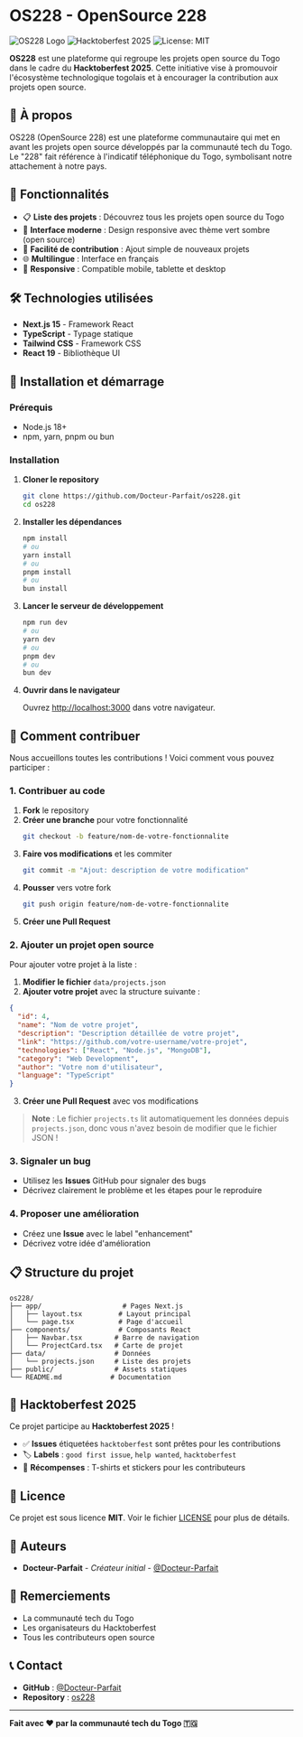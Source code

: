 # OS228 - OpenSource 228

![OS228 Logo](https://img.shields.io/badge/OS228-OpenSource%20228-green?style=for-the-badge&logo=github)
![Hacktoberfest 2025](https://img.shields.io/badge/Hacktoberfest-2025-orange?style=for-the-badge&logo=digitalocean)
![License: MIT](https://img.shields.io/badge/License-MIT-yellow.svg?style=for-the-badge)

**OS228** est une plateforme qui regroupe les projets open source du Togo dans le cadre du **Hacktoberfest 2025**. Cette initiative vise à promouvoir l'écosystème technologique togolais et à encourager la contribution aux projets open source.

## 🌟 À propos

OS228 (OpenSource 228) est une plateforme communautaire qui met en avant les projets open source développés par la communauté tech du Togo. Le "228" fait référence à l'indicatif téléphonique du Togo, symbolisant notre attachement à notre pays.

## 🚀 Fonctionnalités

- 📋 **Liste des projets** : Découvrez tous les projets open source du Togo
- 🎨 **Interface moderne** : Design responsive avec thème vert sombre (open source)
- 🔄 **Facilité de contribution** : Ajout simple de nouveaux projets
- 🌐 **Multilingue** : Interface en français
- 📱 **Responsive** : Compatible mobile, tablette et desktop

## 🛠️ Technologies utilisées

- **Next.js 15** - Framework React
- **TypeScript** - Typage statique
- **Tailwind CSS** - Framework CSS
- **React 19** - Bibliothèque UI

## 🚀 Installation et démarrage

### Prérequis

- Node.js 18+
- npm, yarn, pnpm ou bun

### Installation

1. **Cloner le repository**

   ```bash
   git clone https://github.com/Docteur-Parfait/os228.git
   cd os228
   ```

2. **Installer les dépendances**

   ```bash
   npm install
   # ou
   yarn install
   # ou
   pnpm install
   # ou
   bun install
   ```

3. **Lancer le serveur de développement**

   ```bash
   npm run dev
   # ou
   yarn dev
   # ou
   pnpm dev
   # ou
   bun dev
   ```

4. **Ouvrir dans le navigateur**

   Ouvrez [http://localhost:3000](http://localhost:3000) dans votre navigateur.

## 🤝 Comment contribuer

Nous accueillons toutes les contributions ! Voici comment vous pouvez participer :

### 1. Contribuer au code

1. **Fork** le repository
2. **Créer une branche** pour votre fonctionnalité
   ```bash
   git checkout -b feature/nom-de-votre-fonctionnalite
   ```
3. **Faire vos modifications** et les commiter
   ```bash
   git commit -m "Ajout: description de votre modification"
   ```
4. **Pousser** vers votre fork
   ```bash
   git push origin feature/nom-de-votre-fonctionnalite
   ```
5. **Créer une Pull Request**

### 2. Ajouter un projet open source

Pour ajouter votre projet à la liste :

1. **Modifier le fichier** `data/projects.json`
2. **Ajouter votre projet** avec la structure suivante :

```json
{
  "id": 4,
  "name": "Nom de votre projet",
  "description": "Description détaillée de votre projet",
  "link": "https://github.com/votre-username/votre-projet",
  "technologies": ["React", "Node.js", "MongoDB"],
  "category": "Web Development",
  "author": "Votre nom d'utilisateur",
  "language": "TypeScript"
}
```

3. **Créer une Pull Request** avec vos modifications

> **Note** : Le fichier `projects.ts` lit automatiquement les données depuis `projects.json`, donc vous n'avez besoin de modifier que le fichier JSON !

### 3. Signaler un bug

- Utilisez les **Issues** GitHub pour signaler des bugs
- Décrivez clairement le problème et les étapes pour le reproduire

### 4. Proposer une amélioration

- Créez une **Issue** avec le label "enhancement"
- Décrivez votre idée d'amélioration

## 📋 Structure du projet

```
os228/
├── app/                    # Pages Next.js
│   ├── layout.tsx         # Layout principal
│   └── page.tsx           # Page d'accueil
├── components/            # Composants React
│   ├── Navbar.tsx        # Barre de navigation
│   └── ProjectCard.tsx   # Carte de projet
├── data/                 # Données
│   └── projects.json     # Liste des projets
├── public/               # Assets statiques
└── README.md            # Documentation
```

## 🎯 Hacktoberfest 2025

Ce projet participe au **Hacktoberfest 2025** !

- ✅ **Issues** étiquetées `hacktoberfest` sont prêtes pour les contributions
- 🏷️ **Labels** : `good first issue`, `help wanted`, `hacktoberfest`
- 🎁 **Récompenses** : T-shirts et stickers pour les contributeurs

## 📝 Licence

Ce projet est sous licence **MIT**. Voir le fichier [LICENSE](LICENSE) pour plus de détails.

## 👥 Auteurs

- **Docteur-Parfait** - _Créateur initial_ - [@Docteur-Parfait](https://github.com/Docteur-Parfait)

## 🙏 Remerciements

- La communauté tech du Togo
- Les organisateurs du Hacktoberfest
- Tous les contributeurs open source

## 📞 Contact

- **GitHub** : [@Docteur-Parfait](https://github.com/Docteur-Parfait)
- **Repository** : [os228](https://github.com/Docteur-Parfait/os228)

---

**Fait avec ❤️ par la communauté tech du Togo 🇹🇬**

